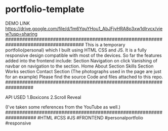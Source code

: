 # portfolio-template
DEMO LINK
https://drive.google.com/file/d/1m6YquYHou1_AbJFjvHRA8p3xw1dlrvcx/view?usp=sharing
####################################################################################
This is a temporary portfolio(personal) which I built using HTML CSS and JS.
It is a fully responsive design compatible with most of the devices.
So far the features added into the frontend include:
Section Navigation on click
Vanishing of navbar on navigation to the section.
Home
About Section
Skills Section
Works section
Contact Section
(The photographs used in the page are just for an example)
Please find the source Code and files attached to this repo.
##################################################################

API USED 
1.Boxicons
2.Scroll Reveal


(I've taken some references from the YouTube as well.)
###################################################################
#HTML #CSS #JS #FRONTEND #personalportfolio #responsive
